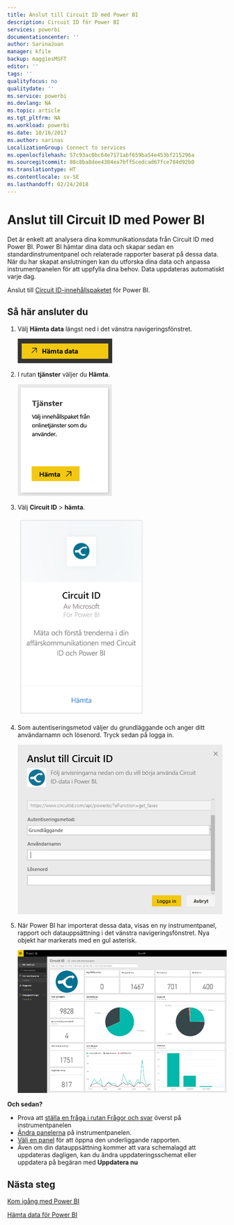 ```yaml
---
title: Anslut till Circuit ID med Power BI
description: Circuit ID för Power BI
services: powerbi
documentationcenter: ''
author: SarinaJoan
manager: kfile
backup: maggiesMSFT
editor: ''
tags: ''
qualityfocus: no
qualitydate: ''
ms.service: powerbi
ms.devlang: NA
ms.topic: article
ms.tgt_pltfrm: NA
ms.workload: powerbi
ms.date: 10/16/2017
ms.author: sarinas
LocalizationGroup: Connect to services
ms.openlocfilehash: 57c93ac0bc64e7171abf659ba54e453bf215296a
ms.sourcegitcommit: 88c8ba8dee4384ea7bff5cedcad67fce784d92b0
ms.translationtype: HT
ms.contentlocale: sv-SE
ms.lasthandoff: 02/24/2018
---
```

# <a name="connect-to-circuit-id-with-power-bi"></a>Anslut till Circuit ID med Power BI
Det är enkelt att analysera dina kommunikationsdata från Circuit ID med Power BI. Power BI hämtar dina data och skapar sedan en standardinstrumentpanel och relaterade rapporter baserat på dessa data. När du har skapat anslutningen kan du utforska dina data och anpassa instrumentpanelen för att uppfylla dina behov. Data uppdateras automatiskt varje dag.

Anslut till [Circuit ID-innehållspaketet](https://app.powerbi.com/getdata/services/circuitid) för Power BI.

## <a name="how-to-connect"></a>Så här ansluter du
1. Välj **Hämta data** längst ned i det vänstra navigeringsfönstret.
   
    ![](media/service-connect-to-circuit-id/getdata.png)
2. I rutan **tjänster** väljer du **Hämta**.
   
    ![](media/service-connect-to-circuit-id/services.png)
3. Välj **Circuit ID** \> **hämta**.
   
    ![](media/service-connect-to-circuit-id/circuitid.png)
4. Som autentiseringsmetod väljer du grundläggande och anger ditt användarnamn och lösenord. Tryck sedan på logga in.
   
    ![](media/service-connect-to-circuit-id/circuitid_login.png)
5. När Power BI har importerat dessa data, visas en ny instrumentpanel, rapport och datauppsättning i det vänstra navigeringsfönstret. Nya objekt har markerats med en gul asterisk.
   
    ![](media/service-connect-to-circuit-id/circuitid_dashboard_chrome.png)

**Och sedan?**

* Prova att [ställa en fråga i rutan Frågor och svar](power-bi-q-and-a.md) överst på instrumentpanelen
* [Ändra panelerna](service-dashboard-edit-tile.md) på instrumentpanelen.
* [Välj en panel](service-dashboard-tiles.md) för att öppna den underliggande rapporten.
* Även om din datauppsättning kommer att vara schemalagd att uppdateras dagligen, kan du ändra uppdateringsschemat eller uppdatera på begäran med **Uppdatera nu**

## <a name="next-steps"></a>Nästa steg
[Kom igång med Power BI](service-get-started.md)

[Hämta data för Power BI](service-get-data.md)

